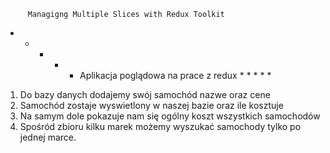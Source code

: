 
         Managigng Multiple Slices with Redux Toolkit

 * * * * * Aplikacja poglądowa na prace z redux * * * * *
 
1) Do bazy danych dodajemy swój samochód nazwe oraz cene
2) Samochód zostaje wyswietlony w naszej bazie oraz ile kosztuje
3) Na samym dole pokazuje nam się ogólny koszt wszystkich samochodów
4) Spośród zbioru kilku marek możemy wyszukać samochody tylko po jednej marce. 
